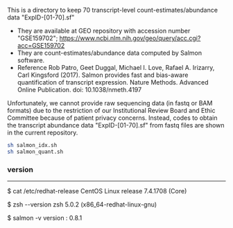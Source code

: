 This is a directory to keep 70 transcript-level count-estimates/abundance data "ExpID-[01-70].sf"
- They are available at GEO repository with accession number "GSE159702"; https://www.ncbi.nlm.nih.gov/geo/query/acc.cgi?acc=GSE159702
- They are count-estimates/abundance data computed by Salmon software.
- Reference
Rob Patro, Geet Duggal, Michael I. Love, Rafael A. Irizarry, Carl Kingsford (2017).
Salmon provides fast and bias-aware quantification of transcript expression.
Nature Methods. Advanced Online Publication. doi: 10.1038/nmeth.4197

Unfortunately, we cannot provide raw sequencing data (in fastq or BAM formats) due to the restriction of our Institutional Review Board and Ethic Committee because of patient privacy concerns.
Instead, codes to obtain the transcript abundance data "ExpID-[01-70].sf" from fastq files are shown in the current repository.
```sh
sh salmon_idx.sh
sh salmon_quant.sh 
```

### version
---------------------------------------
$ cat /etc/redhat-release
CentOS Linux release 7.4.1708 (Core)

$ zsh --version
zsh 5.0.2 (x86_64-redhat-linux-gnu)

$ salmon -v
version : 0.8.1



